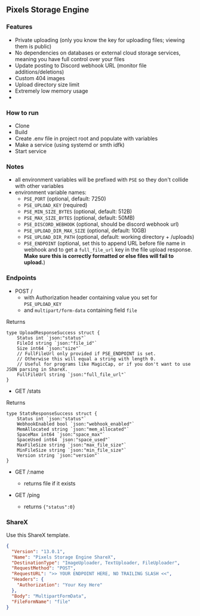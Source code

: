 ## Pixels Storage Engine

### Features

- Private uploading (only you know the key for uploading files; viewing them is public)
- No dependencies on databases or external cloud storage services, meaning you have full control over your files
- Update posting to Discord webhook URL (monitor file additions/deletions)
- Custom 404 images
- Upload directory size limit
- Extremely low memory usage
- 

### How to run

- Clone
- Build
- Create .env file in project root and populate with variables
- Make a service (using systemd or smth idfk)
- Start service

### Notes

- all environment variables will be prefixed with `PSE` so they don't collide with other variables
- environment variable names:
    - `PSE_PORT` (optional, default: 7250)
    - `PSE_UPLOAD_KEY` (required)
    - `PSE_MIN_SIZE_BYTES` (optional, default: 512B)
    - `PSE_MAX_SIZE_BYTES` (optional, default: 50MB)
    - `PSE_DISCORD_WEBHOOK` (optional, should be discord webhook url)
    - `PSE_UPLOAD_DIR_MAX_SIZE` (optional, default: 10GB)
    - `PSE_UPLOAD_DIR_PATH` (optional, default: working directory + /uploads)
    - `PSE_ENDPOINT` (optional, set this to append URL before file name in webhook and to get a `full_file_url` key in the file upload response. **Make sure this is correctly formatted or else files will fail to upload.**)
    
### Endpoints

- POST / 
    - with Authorization header containing value you set for `PSE_UPLOAD_KEY`
    - and `multipart/form-data` containing field `file`
    
Returns
```
type UploadResponseSuccess struct {
	Status int `json:"status"`
	FileId string `json:"file_id"`
	Size int64 `json:"size"`
    // FullFileUrl only provided if PSE_ENDPOINT is set. 
    // Otherwise this will equal a string with length 0.
    // Useful for programs like MagicCap, or if you don't want to use JSON parsing in ShareX.
	FullFileUrl string `json:"full_file_url"`
}
```
    
- GET /stats

Returns
```
type StatsResponseSuccess struct {
	Status int `json:"status"`
	WebhookEnabled bool `json:"webhook_enabled"`
	MemAllocated string `json:"mem_allocated"`
	SpaceMax int64 `json:"space_max"`
	SpaceUsed int64 `json:"space_used"`
	MaxFileSize string `json:"max_file_size"`
	MinFileSize string `json:"min_file_size"`
    Version string `json:"version"`
}
```

- GET /:name
    - returns file if it exists
    
- GET /ping
    - returns `{"status":0}`
    
### ShareX

Use this ShareX template.

```json
{
  "Version": "13.0.1",
  "Name": "Pixels Storage Engine ShareX",
  "DestinationType": "ImageUploader, TextUploader, FileUploader",
  "RequestMethod": "POST",
  "RequestURL": ">> YOUR ENDPOINT HERE, NO TRAILING SLASH <<",
  "Headers": {
    "Authorization": "Your Key Here"
  },
  "Body": "MultipartFormData",
  "FileFormName": "file"
}
```
